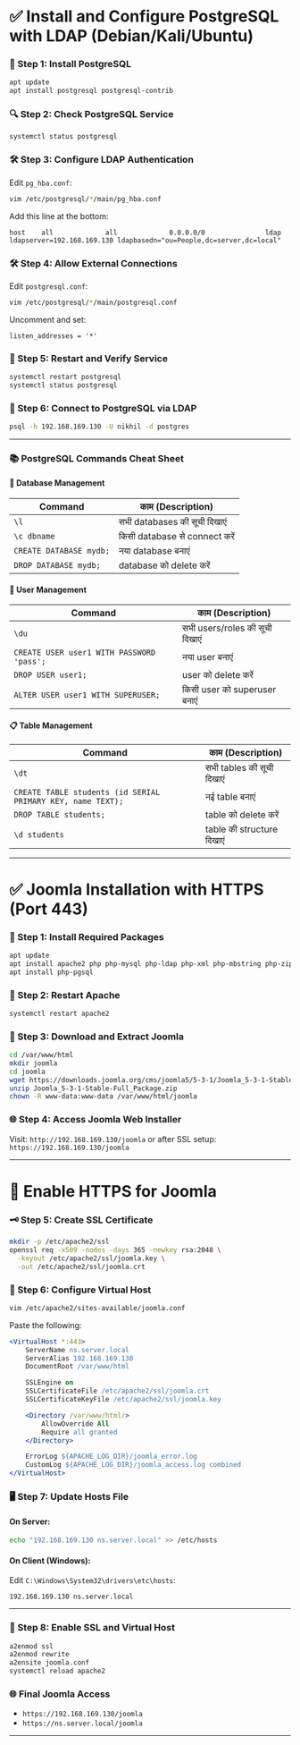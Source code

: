 
# ✅ Install and Configure PostgreSQL with LDAP (Debian/Kali/Ubuntu)

### 🔧 Step 1: Install PostgreSQL

```bash
apt update
apt install postgresql postgresql-contrib
```

### 🔍 Step 2: Check PostgreSQL Service

```bash
systemctl status postgresql
```

### 🛠️ Step 3: Configure LDAP Authentication

Edit `pg_hba.conf`:

```bash
vim /etc/postgresql/*/main/pg_hba.conf
```

Add this line at the bottom:

```
host    all             all             0.0.0.0/0               ldap ldapserver=192.168.169.130 ldapbasedn="ou=People,dc=server,dc=local"
```

### 🛠️ Step 4: Allow External Connections

Edit `postgresql.conf`:

```bash
vim /etc/postgresql/*/main/postgresql.conf
```

Uncomment and set:

```
listen_addresses = '*'
```

### 🔄 Step 5: Restart and Verify Service

```bash
systemctl restart postgresql
systemctl status postgresql
```

### 🔗 Step 6: Connect to PostgreSQL via LDAP

```bash
psql -h 192.168.169.130 -U nikhil -d postgres
```

---

### 📚 PostgreSQL Commands Cheat Sheet

#### 💾 Database Management

| Command                 | काम (Description)             |
| ----------------------- | ----------------------------- |
| `\l`                    | सभी databases की सूची दिखाएं  |
| `\c dbname`             | किसी database से connect करें |
| `CREATE DATABASE mydb;` | नया database बनाएं            |
| `DROP DATABASE mydb;`   | database को delete करें       |

#### 👤 User Management

| Command                                   | काम (Description)              |
| ----------------------------------------- | ------------------------------ |
| `\du`                                     | सभी users/roles की सूची दिखाएं |
| `CREATE USER user1 WITH PASSWORD 'pass';` | नया user बनाएं                 |
| `DROP USER user1;`                        | user को delete करें            |
| `ALTER USER user1 WITH SUPERUSER;`        | किसी user को superuser बनाएं   |

#### 📋 Table Management

| Command                                                     | काम (Description)         |
| ----------------------------------------------------------- | ------------------------- |
| `\dt`                                                       | सभी tables की सूची दिखाएं |
| `CREATE TABLE students (id SERIAL PRIMARY KEY, name TEXT);` | नई table बनाएं            |
| `DROP TABLE students;`                                      | table को delete करें      |
| `\d students`                                               | table की structure दिखाएं |

---

# ✅ Joomla Installation with HTTPS (Port 443)

### 🔧 Step 1: Install Required Packages

```bash
apt update
apt install apache2 php php-mysql php-ldap php-xml php-mbstring php-zip php-curl libapache2-mod-php mariadb-server unzip
apt install php-pgsql
```

### 🔁 Step 2: Restart Apache

```bash
systemctl restart apache2
```

### 📁 Step 3: Download and Extract Joomla

```bash
cd /var/www/html
mkdir joomla
cd joomla
wget https://downloads.joomla.org/cms/joomla5/5-3-1/Joomla_5-3-1-Stable-Full_Package.zip
unzip Joomla_5-3-1-Stable-Full_Package.zip
chown -R www-data:www-data /var/www/html/joomla
```

### 🌐 Step 4: Access Joomla Web Installer

Visit:
`http://192.168.169.130/joomla`
or after SSL setup:
`https://192.168.169.130/joomla`

---

# 🔐 Enable HTTPS for Joomla

### 🗝️ Step 5: Create SSL Certificate

```bash
mkdir -p /etc/apache2/ssl
openssl req -x509 -nodes -days 365 -newkey rsa:2048 \
  -keyout /etc/apache2/ssl/joomla.key \
  -out /etc/apache2/ssl/joomla.crt
```

### 📝 Step 6: Configure Virtual Host

```bash
vim /etc/apache2/sites-available/joomla.conf
```

Paste the following:

```apache
<VirtualHost *:443>
    ServerName ns.server.local
    ServerAlias 192.168.169.130
    DocumentRoot /var/www/html

    SSLEngine on
    SSLCertificateFile /etc/apache2/ssl/joomla.crt
    SSLCertificateKeyFile /etc/apache2/ssl/joomla.key

    <Directory /var/www/html/>
        AllowOverride All
        Require all granted
    </Directory>

    ErrorLog ${APACHE_LOG_DIR}/joomla_error.log
    CustomLog ${APACHE_LOG_DIR}/joomla_access.log combined
</VirtualHost>
```

### 🖥️ Step 7: Update Hosts File

#### On Server:

```bash
echo "192.168.169.130 ns.server.local" >> /etc/hosts
```

#### On Client (Windows):

Edit `C:\Windows\System32\drivers\etc\hosts`:

```
192.168.169.130 ns.server.local
```

---

### 🔄 Step 8: Enable SSL and Virtual Host

```bash
a2enmod ssl
a2enmod rewrite
a2ensite joomla.conf
systemctl reload apache2
```

### 🌐 Final Joomla Access

* `https://192.168.169.130/joomla`
* `https://ns.server.local/joomla`

---

